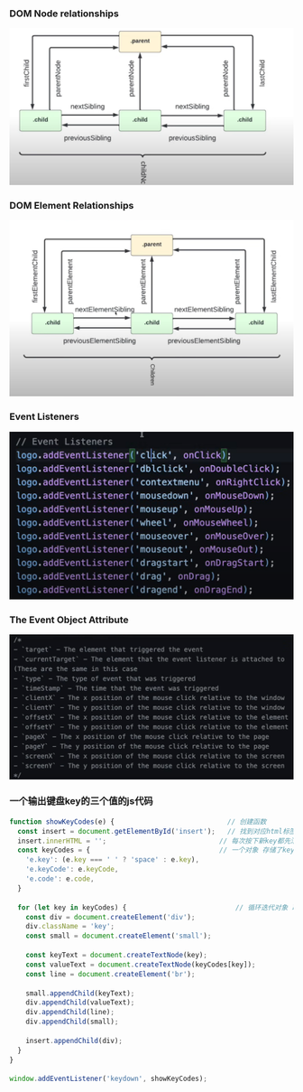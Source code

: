 ### DOM Node relationships



![DomNodeRelationship](./icons\DomNodeRelationship.png)



### DOM Element Relationships

![DomElementRelationship](.\icons\DomElementRelationship.png)



### Event Listeners

![EventListeners](.\icons\EventListeners.png)



### The Event Object Attribute

![TheEventObjectAttribute](.\icons\TheEventObjectAttribute.png)



### 一个输出键盘key的三个值的js代码

```javascript
function showKeyCodes(e) {                            // 创建函数
  const insert = document.getElementById('insert');   // 找到对应html标签
  insert.innerHTML = '';							// 每次按下新key都先清空原先内容
  const keyCodes = {								// 一个对象 存储了key的三个值
    'e.key': (e.key === ' ' ? 'space' : e.key),
    'e.keyCode': e.keyCode,
    'e.code': e.code,
  }

  for (let key in keyCodes) {							// 循环迭代对象 取出值创建元素并将值导入 最后给insert元素
    const div = document.createElement('div');			
    div.className = 'key';
    const small = document.createElement('small');

    const keyText = document.createTextNode(key);
    const valueText = document.createTextNode(keyCodes[key]);
    const line = document.createElement('br');

    small.appendChild(keyText);
    div.appendChild(valueText);
    div.appendChild(line);
    div.appendChild(small);

    insert.appendChild(div);
  }
}

window.addEventListener('keydown', showKeyCodes);
```

